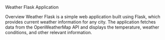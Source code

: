 Weather Flask Application



Overview
Weather Flask is a simple web application built using Flask, which provides current weather information for any city. The application fetches data from the OpenWeatherMap API and displays the temperature, weather conditions, and other relevant information.
